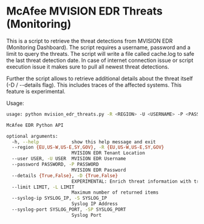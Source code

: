 # McAfee MVISION EDR Threats (Monitoring)

This is a script to retrieve the threat detections from MVISION EDR (Monitoring Dashboard). The script requires a username, password and a limit to query the threats. The script will write a file called cache.log to safe the last threat detection date. In case of internet connection issue or script execution issue it makes sure to pull all newest threat detections.

Further the script allows to retrieve additional details about the threat itself (-D / --details flag). This includes traces of the affected systems. This feature is experimental.

Usage:

```sh
usage: python mvision_edr_threats.py -R <REGION> -U <USERNAME> -P <PASSWORD> -D <DETAILS> -L <MAX RESULTS> -S <SYSLOG IP> -SP <SYSLOG PORT>

McAfee EDR Python API

optional arguments:
  -h, --help            show this help message and exit
  --region {EU,US-W,US-E,SY,GOV}, -R {EU,US-W,US-E,SY,GOV}
                        MVISION EDR Tenant Location
  --user USER, -U USER  MVISION EDR Username
  --password PASSWORD, -P PASSWORD
                        MVISION EDR Password
  --details {True,False}, -D {True,False}
                        EXPERIMENTAL: Enrich threat information with trace data
  --limit LIMIT, -L LIMIT
                        Maximum number of returned items
  --syslog-ip SYSLOG_IP, -S SYSLOG_IP
                        Syslog IP Address
  --syslog-port SYSLOG_PORT, -SP SYSLOG_PORT
                        Syslog Port
```
